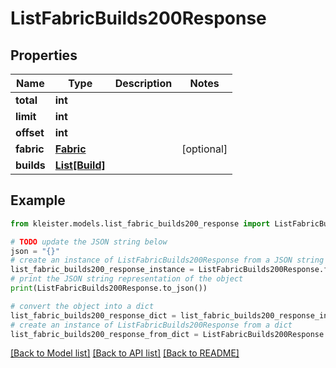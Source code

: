 # ListFabricBuilds200Response


## Properties

Name | Type | Description | Notes
------------ | ------------- | ------------- | -------------
**total** | **int** |  | 
**limit** | **int** |  | 
**offset** | **int** |  | 
**fabric** | [**Fabric**](Fabric.md) |  | [optional] 
**builds** | [**List[Build]**](Build.md) |  | 

## Example

```python
from kleister.models.list_fabric_builds200_response import ListFabricBuilds200Response

# TODO update the JSON string below
json = "{}"
# create an instance of ListFabricBuilds200Response from a JSON string
list_fabric_builds200_response_instance = ListFabricBuilds200Response.from_json(json)
# print the JSON string representation of the object
print(ListFabricBuilds200Response.to_json())

# convert the object into a dict
list_fabric_builds200_response_dict = list_fabric_builds200_response_instance.to_dict()
# create an instance of ListFabricBuilds200Response from a dict
list_fabric_builds200_response_from_dict = ListFabricBuilds200Response.from_dict(list_fabric_builds200_response_dict)
```
[[Back to Model list]](../README.md#documentation-for-models) [[Back to API list]](../README.md#documentation-for-api-endpoints) [[Back to README]](../README.md)


